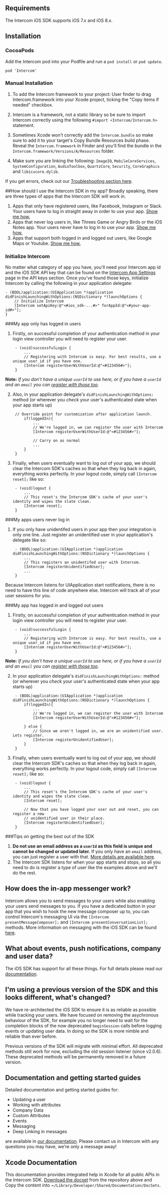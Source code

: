 ## Requirements
The Intercom iOS SDK supports iOS 7.x and iOS 8.x.

## Installation

### CocoaPods
Add the Intercom pod into your Podfile and run a `pod install` or `pod update`.
	
	pod 'Intercom'
	
### Manual Installation 

1. To add the Intercom framework to your project: User finder to drag Intercom.framework into your Xcode project, ticking the "Copy items if needed" checkbox.

2. Intercom is a framework, not a static library so be sure to import Intercom correctly using the following `#import <Intercom/Intercom.h>` statement.

3. Sometimes Xcode won't correctly add the `Intercom.bundle` so make sure to add it to your target's Copy Bundle Resources build phase. Reveal the `Intercom.framework` in Finder and you'll find the bundle in the `Intercom.framework/Versions/A/Resources` folder.

4. Make sure you are linking the following: `ImageIO`, `MobileCoreServices`, `SystemConfiguration`, `AudioToolbox`, `QuartzCore`, `Security`, `CoreGraphics` and `libicucore.dylib`.


If you get errors, check out our [Troubleshooting section here](http://docs.intercom.io/Install-on-your-mobile-product/install-the-intercom-ios-sdk#-troubleshooting-installation).


##How should I use the Intercom SDK in my app?
Broadly speaking, there are three types of apps that the Intercom SDK will work in.

1. Apps that only have registered users, like Facebook, Instagram or Slack. Your users have to log in straight away in order to use your app. [Show me how.](https://github.com/intercom/intercom-ios#my-app-only-has-logged-in-users)
2. Apps that never log users in, like Threes Game or Angry Birds or the iOS Notes app. Your users never have to log in to use your app. [Show me how.](https://github.com/intercom/intercom-ios#my-apps-users-never-log-in)
3. Apps that support both logged in and logged out users, like Google Maps or Youtube. [Show me how.](https://github.com/intercom/intercom-ios#my-app-has-logged-in-and-logged-out-users)

### Initialize Intercom
No matter what category of app you have, you'll need your Intercom app id and the iOS SDK API key that can be found on the [Intercom App Settings](https://app.intercom.io/) page in the API keys section. Once you've found those keys, initialize Intercom by calling the following in your application delegate:

	- (BOOL)application:(UIApplication *)application didFinishLaunchingWithOptions:(NSDictionary *)launchOptions {
		// Initialize Intercom
    	[Intercom setApiKey:@"<#ios_sdk-...#>" forAppId:@"<#your-app-id#>"];
	}

###My app only has logged in users
1. Firstly, on successful completion of your authentication method in your login view controller you will need to register your user.

		- (void)successfulLogin { 
			...
			// Registering with Intercom is easy. For best results, use a unique user_id if you have one.
			[Intercom registerUserWithUserId:@"<#123456#>"];
		}
**Note:** _If you don't have a unique `userId` to use here, or if you have a `userId` and an `email` you can [register with those too](https://github.com/intercom/intercom-ios/blob/master/Intercom.framework/Versions/A/Headers/Intercom.h#L152)._

2. Also, in your application delegate's `didFinishLaunchingWithOptions:` method (or wherever you _check_ your user's authenticated state when your app starts up) 

		// Override point for customization after application launch.
			if(loggedIn){
				...
				// We're logged in, we can register the user with Intercom
				[Intercom registerUserWithUserId:@"<#123456#>"];
				
				// Carry on as normal
				...
			}
		}
		
3. Finally, when users eventually want to log out of your app, we should clear the Intercom SDK's caches so that when they log back in again, everything works perfectly. In your logout code, simply call `[Intercom reset];` like so:

		- (void)logout {
			...
			// This reset's the Intercom SDK's cache of your user's identity and wipes the slate clean.
			[Intercom reset];
		}

###My apps users never log in

1. If you only have unidentifed users in your app then your integration is only one line. Just register an unidentified user in your application's delegate like so:

		- (BOOL)application:(UIApplication *)application didFinishLaunchingWithOptions:(NSDictionary *)launchOptions {
			...
			// This registers an unidentifed user with Intercom.
			[Intercom registerUnidentifiedUser];
			...
		}
		
Because Intercom listens for UIApplication start notifications, there is no need to have this line of code anywhere else. Intercom will track all of your user sessions for you.

###My app has logged in and logged out users

1. Firstly, on successful completion of your authentication method in your login view controller you will need to register your user.

		- (void)successfulLogin { 
			...
			// Registering with Intercom is easy. For best results, use a unique user_id if you have one.
			[Intercom registerUserWithUserId:@"<#123456#>"];
		}
**Note:** _If you don't have a unique `userId` to use here, or if you have a `userId` and an `email` you can [register with those too](https://github.com/intercom/intercom-ios/blob/master/Intercom.framework/Versions/A/Headers/Intercom.h#L152)._

2. In your application delegate's `didFinishLaunchingWithOptions:` method (or wherever you _check_ your user's authenticated state when your app starts up) 

		- (BOOL)application:(UIApplication *)application didFinishLaunchingWithOptions:(NSDictionary *)launchOptions {
			if(loggedIn){
				...
				// We're logged in, we can register the user with Intercom
				[Intercom registerUserWithUserId:@"<#123456#>"];
				
			} else {
				// Since we aren't logged in, we are an unidentified user. Lets register.
				[Intercom registerUnidentifiedUser];
			}
		}
		
3. Finally, when users eventually want to log out of your app, we should clear the Intercom SDK's caches so that when they log back in again, everything works perfectly. In your logout code, simply call `[Intercom reset];` like so:

		- (void)logout {
			...
			// This reset's the Intercom SDK's cache of your user's identity and wipes the slate clean.
			[Intercom reset];
			
			// Now that you have logged your user out and reset, you can register a new
			// unidentified user in their place.
			[Intercom registerUnidentifiedUser];
		}


###Tips on getting the best out of the SDK

1.  **Do not use an email address as a `userId` as this field is unique and cannot be changed or updated later.** If you only have an `email` address, you can just register a user with that. [More details are available here](https://github.com/intercom/intercom-ios/blob/master/Intercom.framework/Versions/A/Headers/Intercom.h#L168).
2. The Intercom SDK listens for when your app starts and stops, so all you need to do is register a type of user like the examples above and we'll do the rest.
 
 
## How does the in-app messenger work?

Intercom allows you to send messages to your users while also enabling your users send messages to you. If you have a dedicated button in your app that you wish to hook the new message composer up to, you can control Intercom's messaging UI via the `[Intercom presentMessageComposer];` and `[Intercom presentConversationList];` methods. More information on messaging with the iOS SDK can be found [here](http://docs.intercom.io/configure-ios-sdk#messaging).

## What about events, push notifications, company and user data?

The iOS SDK has support for all these things. For full details please read our [documentation](http://docs.intercom.io/configure-ios-sdk).

 
## I'm using a previous version of the SDK and this looks different, what's changed?
 
We have re-architected the iOS SDK to ensure it is as reliable as possible while tracking your users. We have focused on removing the asychronous behaviour of the SDK, for example you no longer need to wait for the completion blocks of the now deprecated `beginSession` calls before logging events or updating user data.  In doing so the SDK is more nimble and reliable than ever before.

Previous versions of the SDK will migrate with minimal effort. All deprecated methods still work for now, excluding the old session listener (since v2.0.6). These deprecated methods will be permanently removed in a future version.

## Documentation and getting started guides
 
Detailed documentation and getting started guides for:

- Updating a user
- Working with attributes
- Company Data
- Custom Attributes
- Events
- Messaging
- Deep Linking in messages

are available in [our documentation](http://docs.intercom.io/Install-on-your-mobile-product). Please contact us in Intercom with any questions you may have, we're only a message away!

## Xcode Documentation

This documentation provides integrated help in Xcode for all public APIs in the Intercom SDK. [Download the docset](https://github.com/intercom/intercom-ios/archive/master.zip) from the repository above and Copy the content into ~`/Library/Developer/Shared/Documentation/DocSets`.
